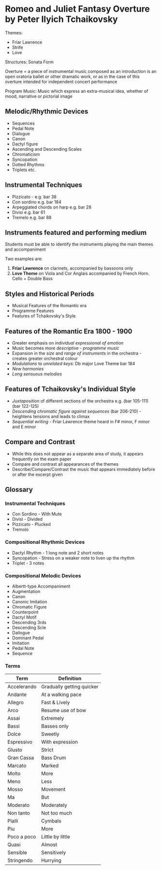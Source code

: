 # Romeo and Juliet Fantasy Overture by Peter Ilyich Tchaikovsky

Themes:
- Friar Lawrence
- Strife
- Love

Structures: Sonata Form

Overture = a piece of instrumental music composed as an introduction is an open oratoria ballet or other dramatic work, or as in the case of this overture intended for independent concert performance

Program Music: Music which express an extra-musical idea, whether of mood, narrative or pictorial image

## Melodic/Rhythmic Devices

- Sequences
- Pedal Note
- Dialogue
- Canon
- Dactyl figure
- Ascending and Descending Scales
- Chromaticism
- Syncopation
- Dotted Rhythms
- Triplets etc.

## Instrumental Techniques

- Pizzicato - e.g. bar 38
- Con sordino e.g. bar 184
- Arpeggiated chords on harp e.g. bar 28
- Divisi e.g. bar 61
- Tremelo e.g. bar 88

## Instruments featured and performing medium

Students must be able to identify the instruments playing the main themes and accompaniment

Two examples are:
1. **Friar Lawrence** on clarinets, accompanied by bassoons only
2. **Love Theme** on Viola and Cor Anglais accompanied by French Horn. Cello + Double Bass

## Styles and Historical Periods

- Musical Features of the Romantic era
- Programme Features
- Features of Tchaikovsky's Style

## Features of the Romantic Era 1800 - 1900

- Greater emphasis on <i>individual expressional of emotion</i>
- Music becomes more <i>descriptive - programme music</i>
- Expansion in the <i>size</i> and <i>range of instruments</i> in the orchestra - creates greater orchestral colour
- <i>Modulations</i> to <i>unrelated keys:</i> Db major Love Theme bar 184
- <i>New harmonies</i>
- <i>Long sensuous melodies</i>

## Features of Tchaikovsky's Individual Style

- <i>Juxtaposition</i> of different sections of the orchestra e.g. (bar 105-111) (bar 122-125)
- <i>Descending chromatic figure against sequences</i> (bar 206-210) - heightens tensions and leads to climax
- <i>Sequential writing</i> - Friar Lawrence theme heard in F# minor, F minor and E minor

## Compare and Contrast

- While this does not appear as a separate area of study, it appears frequently on the exam paper
- Compare and contrast all appearances of the themes
- Describe/Compare/Contrast the music that appears immediately before or after the excerpt given

## Glossary

### Instrumental Techniques

- Con Sordino - With Mute
- Divisi - Divided
- Pizzicato - Plucked
- Tremolo

### Compositional Rhythmic Devices

- Dactyl Rhythm - 1 long note and 2 short notes
- Syncopation - Stress on a weaker note to liven up the rhythm
- Triplet - 3 notes

### Compositional Melodic Devices

- Albertt-type Accompaniment
- Augmentation
- Canon
- Canonic Imitation
- Chromatic Figure
- Counterpoint
- Dactyl Motif
- Descending 3rds
- Descending Scle
- Dailogue
- Dominant Pedal
- Imitation
- Pedal Note
- Sequence

### Terms

| Term | Definition
|-|-|
| Accelerando | Gradually getting quicker |
| Andante | At a walking pace |
| Allegro | Fast & Lively |
| Arco | Resume use of bow |
| Assai | Extremely |
| Bassi | Basses only |
| Dolce | Sweetly |
| Espressivo | With expression |
| Glusto | Strict |
| Gran Cassa | Bass Drum |
| Marcato | Marked |
| Molto | More |
| Meno | Less |
| Mosso | Movement |
| Ma | But |
| Moderato | Moderately |
| Non tanto | Not too much |
| Pialli | Cymbals |
| Piu | More |
| Poco a poco | Little by little |
| Quasi | Almost |
| Sensible | Sensitively |
| Stringendo | Hurrying | 